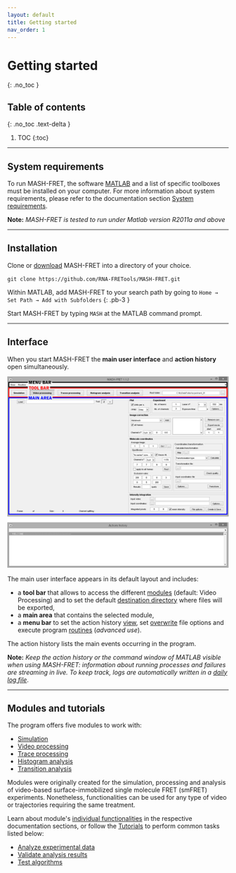 ```yaml
---
layout: default
title: Getting started
nav_order: 1
---
```

# Getting started
{: .no_toc }

## Table of contents
{: .no_toc .text-delta }

1. TOC
{:toc}


---

## System requirements

To run MASH-FRET, the software 
[MATLAB](https://fr.mathworks.com/products/matlab.html) and a list of specific toolboxes must be installed on your computer.
For more information about system requirements, please refer to the documentation section 
[System requirements](System_requirements.html).

**Note:** *MASH-FRET is tested to run under Matlab version R2011a and above*


---

## Installation
Clone or [download](https://github.com/RNA-FRETools/MASH-FRET/archive/master.zip) MASH-FRET into a directory of your choice.

```
git clone https://github.com/RNA-FRETools/MASH-FRET.git
```

Within MATLAB, add MASH-FRET to your search path by going to `Home → Set Path → Add with Subfolders`
{: .pb-3 }

Start MASH-FRET by typing `MASH` at the MATLAB command prompt.


---

## Interface

When you start MASH-FRET the **main user interface** and **action history** open simultaneously.

<a href="assets/images/gui/interface-default.png"><img src="assets/images/gui/interface-default.png" /></a>

The main user interface appears in its default layout and includes:
* a **tool bar** that allows to access the different <u>modules</u> (default: Video Processing) and to set the default <u>destination directory</u> where files will be exported,
* a **main area** that contains the selected module,
* a **menu bar** to set the action history <u>view</u>, set <u>overwrite</u> file options and execute program <u>routines</u> (*advanced use*).

The action history lists the main events occurring in the program.

**Note:** *Keep the action history or the command window of MATLAB visible when using MASH-FRET: information about running processes and failures are streaming in live.
To keep track, logs are automatically written in a 
[daily log file](output-files/log-daily-logs.html)*.


---

## Modules and tutorials

The program offers five modules to work with:

- [Simulation](simulation.html)
- [Video processing](video-processing.html)
- [Trace processing](trace-processing.html)
- [Histogram analysis](histogram-analysis.html)
- [Transition analysis](transition-analysis.html)

Modules were originally created for the simulation, processing and analysis of video-based surface-immobilized single molecule FRET (smFRET) experiments.
Nonetheless, functionalities can be used for any type of video or trajectories requiring the same treatment.

Learn about module's <u>individual functionalities</u> in the respective documentation sections, or follow the 
[Tutorials](tutorials.html) to perform common tasks listed below:

* [Analyze experimental data](tutorials/analyze-data.html)
* [Validate analysis results](tutorials/validate-results.html)
* [Test algorithms](tutorials/test-algorithms.html)

